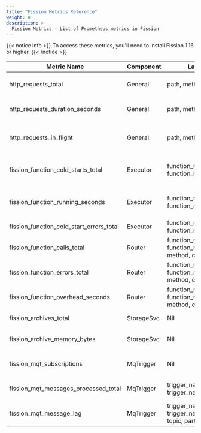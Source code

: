 ```yaml
---
title: "Fission Metrics Reference"
weight: 8
description: >
  Fission Metrics - List of Prometheus metrics in Fission
---
```


{{< notice info >}}
To access these metrics, you'll need to install Fission 1.16 or higher.
{{< /notice >}}

| Metric Name | Component | Labels | Description |
| ------------------- | --------- | ------------------ | -------------------- |
| http_requests_total | General   | path, method, code | Number of requests by path, method and status code |
| http_requests_duration_seconds | General | path, method | Time taken to serve the request by path and method |
| http_requests_in_flight | General | path, method | Number of requests currently being served by path and method |
| fission_function_cold_starts_total | Executor | function_name, function_namespace | How many cold starts are made by function_name, function_namespace |
| fission_function_running_seconds  | Executor | function_name, function_namespace | The running time (last access - create) in seconds of the function |
| fission_function_cold_start_errors_total  | Executor | function_name, function_namespace | Count of Fission cold start errors |
| fission_function_calls_total | Router | function_namespace, function_name, path, method, code | Count of Fission function calls |
| fission_function_errors_total | Router | function_namespace, function_name, path, method, code | Count of Fission function errors |
| fission_function_overhead_seconds | Router | function_namespace, function_name, path, method, code | The function call delay caused by Fission. |
| fission_archives_total | StorageSvc | Nil | Number of archives stored |
| fission_archive_memory_bytes | StorageSvc | Nil | Amount of memory consumed by archives |
| fission_mqt_subscriptions | MqTrigger | Nil | Total number of subscriptions to mq currently |
| fission_mqt_messages_processed_total | MqTrigger | trigger_name, trigger_namespace | Total number of messages processed by trigger |
| fission_mqt_message_lag | MqTrigger | trigger_name, trigger_namespace, topic, partition | Total number of messages lag per topic and partition |
